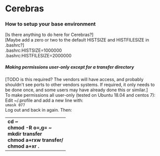 Cerebras
========

### How to setup your base environment
[Is there anything to do here for Cerebras?]<br>
[Maybe add a zero or two to the default HISTSIZE and HISTFILESIZE in .bashrc?]<br>
.bashrc:HISTSIZE=1000000<br>
.bashrc:HISTFILESIZE=2000000<br>

##### Making permissions user-only except for a transfer directory
[TODO is this required? The vendors will have access, and probably shouldn't see ports to other vendors systems. If required, it only needs to be done once, and some users may have already done this or similar.]<br>
To make permissions all user-only (tested on Ubuntu 18.04 and centos 7):<br>
Edit ~/.profile and add a new line with:<br>
```umask 077```<br>
Log out and back in again. Then: 
<table>
<tbody>
<tr class="odd">
<td>
<strong>
cd ~<br>
chmod -R o=,g= ~<br>
mkdir transfer<br>
chmod a+rxw transfer/<br>
chmod a+xr .<br>
</strong>
</td>
</tr>
</tbody>
</table>
